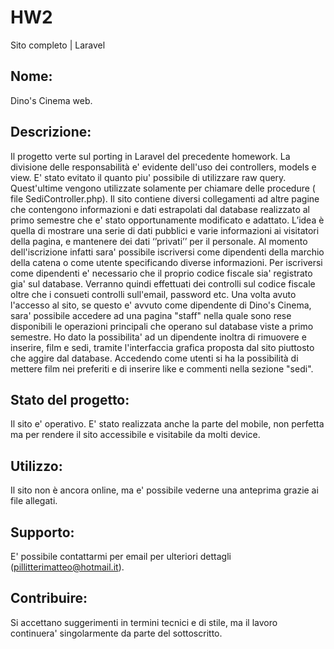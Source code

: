 # HW2
Sito completo | Laravel

## Nome:
Dino's Cinema web.

## Descrizione: 
Il progetto verte sul porting in Laravel del precedente homework. La divisione delle responsabilità e' evidente dell'uso dei controllers, models e view. E' stato evitato il quanto piu' possibile di utilizzare raw query. Quest'ultime vengono utilizzate solamente per chiamare delle procedure ( file SediController.php).
 Il sito contiene diversi collegamenti ad altre pagine che contengono informazioni e dati estrapolati dal database realizzato al primo semestre che e' stato opportunamente modificato e adattato. L’idea è quella di mostrare una serie di dati pubblici e varie informazioni ai visitatori della pagina, e mantenere dei dati ‘’privati’’ per il personale. 
Al momento dell'iscrizione infatti sara' possibile iscriversi come dipendenti della marchio della catena o come utente specificando diverse informazioni. Per iscriversi come dipendenti e' necessario che il proprio codice fiscale sia' registrato gia' sul database. Verranno quindi effettuati dei controlli sul codice fiscale oltre che i consueti controlli sull'email, password etc.
Una volta avuto l'accesso al sito, se questo e' avvuto come dipendente di Dino's Cinema, sara' possibile accedere ad una pagina "staff" nella quale sono rese disponibili le operazioni principali che operano sul database viste a primo semestre. Ho dato la possibilita' ad un dipendente inoltra di rimuovere e inserire, film e sedi, tramite l'interfaccia grafica proposta dal sito piuttosto che aggire dal database.
Accedendo come utenti si ha la possibilità di mettere film nei preferiti e di inserire like e commenti nella sezione "sedi". 

## Stato del progetto:
Il sito e' operativo. E' stato realizzata anche la parte del mobile, non perfetta ma per rendere il sito accessibile e visitabile da molti device. 

## Utilizzo:
Il sito non è ancora online, ma e' possibile vederne una anteprima grazie ai file allegati.

## Supporto: 
E' possibile contattarmi per email per ulteriori dettagli (pillitterimatteo@hotmail.it).

## Contribuire:
Si accettano suggerimenti in termini tecnici e di stile, ma il lavoro continuera' singolarmente da parte del sottoscritto.
